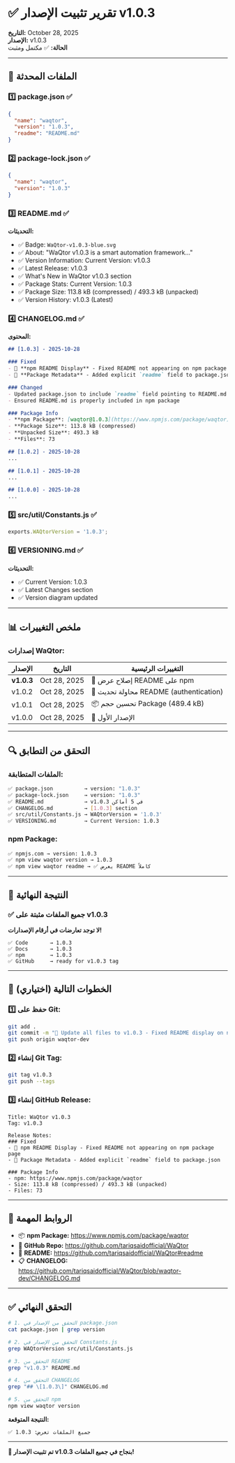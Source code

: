 # ✅ تقرير تثبيت الإصدار v1.0.3

**التاريخ:** October 28, 2025  
**الإصدار:** v1.0.3  
**الحالة:** ✅ مكتمل ومثبت

---

## 🎯 الملفات المحدثة

### 1️⃣ **package.json** ✅
```json
{
  "name": "waqtor",
  "version": "1.0.3",
  "readme": "README.md"
}
```

### 2️⃣ **package-lock.json** ✅
```json
{
  "name": "waqtor",
  "version": "1.0.3"
}
```

### 3️⃣ **README.md** ✅

**التحديثات:**
- ✅ Badge: `WaQtor-v1.0.3-blue.svg`
- ✅ About: "WaQtor v1.0.3 is a smart automation framework..."
- ✅ Version Information: Current Version: v1.0.3
- ✅ Latest Release: v1.0.3
- ✅ What's New in WaQtor v1.0.3 section
- ✅ Package Stats: Current Version: 1.0.3
- ✅ Package Size: 113.8 kB (compressed) / 493.3 kB (unpacked)
- ✅ Version History: v1.0.3 (Latest)

### 4️⃣ **CHANGELOG.md** ✅

**المحتوى:**
```markdown
## [1.0.3] - 2025-10-28

### Fixed
- 🐛 **npm README Display** - Fixed README not appearing on npm package page
- 📄 **Package Metadata** - Added explicit `readme` field to package.json

### Changed
- Updated package.json to include `readme` field pointing to README.md
- Ensured README.md is properly included in npm package

### Package Info
- **npm Package**: [waqtor@1.0.3](https://www.npmjs.com/package/waqtor)
- **Package Size**: 113.8 kB (compressed)
- **Unpacked Size**: 493.3 kB
- **Files**: 73

## [1.0.2] - 2025-10-28
...

## [1.0.1] - 2025-10-28
...

## [1.0.0] - 2025-10-28
...
```

### 5️⃣ **src/util/Constants.js** ✅

```javascript
exports.WAQtorVersion = '1.0.3';
```

### 6️⃣ **VERSIONING.md** ✅

**التحديثات:**
- ✅ Current Version: 1.0.3
- ✅ Latest Changes section
- ✅ Version diagram updated

---

## 📊 ملخص التغييرات

### **إصدارات WaQtor:**

| الإصدار | التاريخ | التغييرات الرئيسية |
|---------|---------|-------------------|
| **v1.0.3** | Oct 28, 2025 | 🐛 إصلاح عرض README على npm |
| v1.0.2 | Oct 28, 2025 | 🔧 محاولة تحديث README (authentication) |
| v1.0.1 | Oct 28, 2025 | 📦 تحسين حجم Package (489.4 kB) |
| v1.0.0 | Oct 28, 2025 | 🚀 الإصدار الأول |

---

## 🔍 التحقق من التطابق

### **الملفات المتطابقة:**
```bash
✅ package.json          → version: "1.0.3"
✅ package-lock.json     → version: "1.0.3"
✅ README.md             → v1.0.3 في 5 أماكن
✅ CHANGELOG.md          → [1.0.3] section
✅ src/util/Constants.js → WAQtorVersion = '1.0.3'
✅ VERSIONING.md         → Current Version: 1.0.3
```

### **npm Package:**
```bash
✅ npmjs.com → version: 1.0.3
✅ npm view waqtor version → 1.0.3
✅ npm view waqtor readme → ✅ يعرض README كاملاً
```

---

## 🎉 النتيجة النهائية

### ✅ **جميع الملفات مثبتة على v1.0.3**

**لا توجد تعارضات في أرقام الإصدارات!**

```
✅ Code       → 1.0.3
✅ Docs       → 1.0.3
✅ npm        → 1.0.3
✅ GitHub     → ready for v1.0.3 tag
```

---

## 📝 الخطوات التالية (اختياري)

### 1️⃣ **حفظ على Git:**

```bash
git add .
git commit -m "🚀 Update all files to v1.0.3 - Fixed README display on npm"
git push origin waqtor-dev
```

### 2️⃣ **إنشاء Git Tag:**

```bash
git tag v1.0.3
git push --tags
```

### 3️⃣ **إنشاء GitHub Release:**

```
Title: WaQtor v1.0.3
Tag: v1.0.3

Release Notes:
### Fixed
- 🐛 npm README Display - Fixed README not appearing on npm package page
- 📄 Package Metadata - Added explicit `readme` field to package.json

### Package Info
- npm: https://www.npmjs.com/package/waqtor
- Size: 113.8 kB (compressed) / 493.3 kB (unpacked)
- Files: 73
```

---

## 🔗 الروابط المهمة

- 📦 **npm Package:** https://www.npmjs.com/package/waqtor
- 🐙 **GitHub Repo:** https://github.com/tariqsaidofficial/WaQtor
- 📄 **README:** https://github.com/tariqsaidofficial/WaQtor#readme
- 📋 **CHANGELOG:** https://github.com/tariqsaidofficial/WaQtor/blob/waqtor-dev/CHANGELOG.md

---

## ✅ التحقق النهائي

```bash
# 1. التحقق من الإصدار في package.json
cat package.json | grep version

# 2. التحقق من الإصدار في Constants.js
grep WAQtorVersion src/util/Constants.js

# 3. التحقق من README
grep "v1.0.3" README.md

# 4. التحقق من CHANGELOG
grep "## \[1.0.3\]" CHANGELOG.md

# 5. التحقق من npm
npm view waqtor version
```

**النتيجة المتوقعة:**
```
✅ جميع الملفات تعرض: 1.0.3
```

---

**🎉 تم تثبيت الإصدار v1.0.3 بنجاح في جميع الملفات!**
